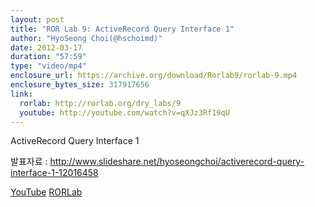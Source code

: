 ```yaml
---
layout: post
title: "ROR Lab 9: ActiveRecord Query Interface 1"
author: "HyoSeong Choi(@hschoimd)"
date: 2012-03-17
duration: "57:59"
type: "video/mp4"
enclosure_url: https://archive.org/download/Rorlab9/rorlab-9.mp4
enclosure_bytes_size: 317917656
link:
  rorlab: http://rorlab.org/dry_labs/9
  youtube: http://youtube.com/watch?v=qXJz3Rf19qU
---
```


<p>ActiveRecord Query Interface 1</p>

<p>발표자료 : <a href="http://www.slideshare.net/hyoseongchoi/activerecord-query-interface-1-12016458">http://www.slideshare.net/hyoseongchoi/activerecord-query-interface-1-12016458</a></p>

<div class="btn-group">
  <a class="btn btn-default btn-xs" href="{{ page.link.youtube }}">YouTube</a>
  <a class="btn btn-default btn-xs" href="{{ page.link.rorlab }}">RORLab</a>
</div>